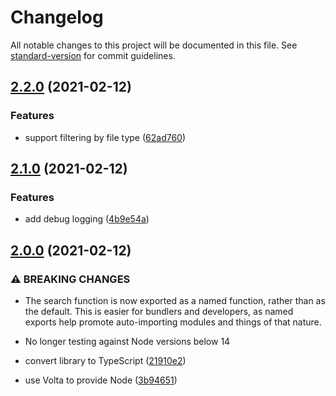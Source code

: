 # Changelog

All notable changes to this project will be documented in this file. See [standard-version](https://github.com/conventional-changelog/standard-version) for commit guidelines.

## [2.2.0](https://github.com/alexlafroscia/ripgrep-js/compare/v2.1.0...v2.2.0) (2021-02-12)

### Features

- support filtering by file type ([62ad760](https://github.com/alexlafroscia/ripgrep-js/commit/62ad760cba1f4d0c9831a69d12c0a4b9e71ac1fb))

## [2.1.0](https://github.com/alexlafroscia/ripgrep-js/compare/v2.0.0...v2.1.0) (2021-02-12)

### Features

- add debug logging ([4b9e54a](https://github.com/alexlafroscia/ripgrep-js/commit/4b9e54a2ec081d69d6af9c87d1aeab7624b2c9f1))

## [2.0.0](https://github.com/alexlafroscia/ripgrep-js/compare/v1.1.0...v2.0.0) (2021-02-12)

### ⚠ BREAKING CHANGES

- The search function is now exported as a named function, rather than as the default. This is easier for bundlers and developers, as named exports help promote auto-importing modules and things of that nature.
- No longer testing against Node versions below 14

- convert library to TypeScript ([21910e2](https://github.com/alexlafroscia/ripgrep-js/commit/21910e260b91195dec3dcf3d217a1cf5727283c9))
- use Volta to provide Node ([3b94651](https://github.com/alexlafroscia/ripgrep-js/commit/3b94651efc457d40d625b0ece59c6c8d7c5acf0d))
